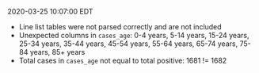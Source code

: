 2020-03-25 10:07:00 EDT


- Line list tables were not parsed correctly and are not included
- Unexpected columns in `cases_age`: 0-4 years, 5-14 years, 15-24 years, 25-34 years, 35-44 years, 45-54 years, 55-64 years, 65-74 years, 75-84 years, 85+ years
- Total cases in `cases_age` not equal to total positive: 1681 != 1682
